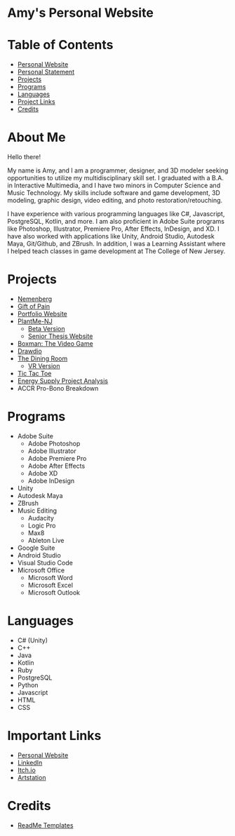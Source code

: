 # Amy's Personal Website

# Table of Contents
- [Personal Website](https://a-vargas-gp.github.io/)
- [Personal Statement](#about-me)
- [Projects](#projects)
- [Programs](#programs)
- [Languages](#languages)
- [Project Links](#important-links)
- [Credits](#credits)

# About Me
Hello there!

My name is Amy, and I am a programmer, designer, and 3D modeler seeking opportunities to utilize my multidisciplinary skill set. I graduated with a B.A. in Interactive Multimedia, and I have two minors in Computer Science and Music Technology. My skills include software and game development, 3D modeling, graphic design, video editing, and photo restoration/retouching.

I have experience with various programming languages like C#, Javascript, PostgreSQL, Kotlin, and more. I am also proficient in Adobe Suite programs like Photoshop, Illustrator, Premiere Pro, After Effects, InDesign, and XD. I have also worked with applications like Unity, Android Studio, Autodesk Maya, Git/Github, and ZBrush. In addition, I was a Learning Assistant where I helped teach classes in game development at The College of New Jersey.

# Projects
- [Nemenberg](https://www.nemenberg.net)
- [Gift of Pain](https://github.com/Alumni-Dev-Group/Gift-Of-Pain)
- [Portfolio Website](https://a-vargas-gp.github.io/)
- [PlantMe-NJ](https://github.com/A-Vargas-GP/PlantMe-NJ_App)
    - [Beta Version](https://github.com/A-Vargas-GP/Plant4U-MicroThesis)
    - [Senior Thesis Website](https://www.immseniorshow.com/amy-vargas)
- [Boxman: The Video Game](https://github.com/Boxman-Thesis-Org/Boxman_Game)
- [Drawdio](https://github.com/A-Vargas-GP/Drawdio-Application)
- [The Dining Room](https://www.artstation.com/artwork/D5wlx9)
    - [VR Version](https://github.com/A-Vargas-GP/Dining-Room-VR)
- [Tic Tac Toe](https://github.com/A-Vargas-GP/Tic-Tac-Toe)
- [Energy Supply Project Analysis](https://github.com/A-Vargas-GP/cab-project-02-1)
- ACCR Pro-Bono Breakdown

# Programs
- Adobe Suite
    - Adobe Photoshop
    - Adobe Illustrator
    - Adobe Premiere Pro
    - Adobe After Effects
    - Adobe XD
    - Adobe InDesign
- Unity
- Autodesk Maya
- ZBrush
- Music Editing
    - Audacity
    - Logic Pro
    - Max8
    - Ableton Live
- Google Suite
- Android Studio
- Visual Studio Code
- Microsoft Office
    - Microsoft Word
    - Microsoft Excel
    - Microsoft Outlook

# Languages
- C# (Unity)
- C++
- Java
- Kotlin
- Ruby
- PostgreSQL
- Python
- Javascript
- HTML
- CSS

# Important Links
- [Personal Website](https://a-vargas-gp.github.io/)
- [LinkedIn](https://www.linkedin.com/in/vargas-amy)
- [Itch.io](https://a-varg.itch.io)
- [Artstation](https://www.artstation.com/vargas-a9)

# Credits
- [ReadMe Templates](https://github.com/othneildrew/Best-README-Template)
